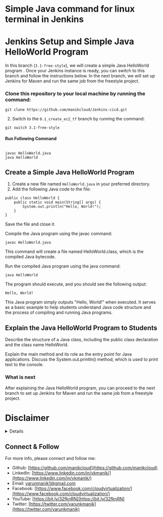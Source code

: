 # Simple Java command for linux terminal in Jenkins 

# Jenkins Setup and Simple Java HelloWorld Program

In this branch (`3.1-free-style`), we will create a simple Java HelloWorld program . Once your Jenkins instance is ready, you can switch to this branch and follow the instructions below. In the next branch, we will set up Jenkins for Maven and run the same job from the freestyle project.



### Clone this repository to your local machine by running the command:
```
git clone https://github.com/manikcloud/Jenkins-cicd.git
```

2. Switch to the `0.1_create_ec2_tf` branch by running the command: 
```
git switch 3.1-free-style
```

#### Run Following Command 

```

javac HelloWorld.java
java HelloWorld

```

## Create a Simple Java HelloWorld Program

1. Create a new file named `HelloWorld.java` in your preferred directory.
2. Add the following Java code to the file:

```
public class HelloWorld {
    public static void main(String[] args) {
        System.out.println("Hello, World!");
    }
}

```

Save the file and close it.

Compile the Java program using the javac command:

```
javac HelloWorld.java

```

This command will create a file named HelloWorld.class, which is the compiled Java bytecode.

Run the compiled Java program using the java command:
```
java HelloWorld
```
The program should execute, and you should see the following output:

```
Hello, World!
```
This Java program simply outputs "Hello, World!" when executed. It serves as a basic example to help students understand Java code structure and the process of compiling and running Java programs.

## Explain the Java HelloWorld Program to Students
Describe the structure of a Java class, including the public class declaration and the class name HelloWorld.

Explain the main method and its role as the entry point for Java applications.
Discuss the System.out.println() method, which is used to print text to the console.

### What is next 
After explaining the Java HelloWorld program, you can proceed to the next branch to set up Jenkins for Maven and run the same job from a freestyle project.

# Disclaimer
<details>

Please note that the entire repository is owned and maintained by [Varun Kumar Manik](https://www.linkedin.com/in/vkmanik/). While every effort has been made to ensure the accuracy and reliability of the information and resources provided in this repository, Varun Kumar Manik takes full responsibility for any errors or inaccuracies that may be present.

Simplilearn is not responsible for the content or materials provided in this repository and disclaims all liability for any issues, misunderstandings, or claims that may arise from the use of the information or materials provided. By using this repository, you acknowledge that Varun Kumar Manik is solely accountable for its content, and you agree to hold Simplilearn harmless from any claims or liabilities that may arise as a result of your use or reliance on the information provided herein.

It is important to understand that this repository contains educational materials for a training course, and users are expected to apply their own judgment and discretion when utilizing the provided resources. Neither Varun Kumar Manik nor Simplilearn can guarantee specific results or outcomes from following the materials in this repository.

</details>

## Connect & Follow

For more info, please connect and follow me:

- Github: [https://github.com/manikcloud](https://github.com/manikcloud)
- LinkedIn: [https://www.linkedin.com/in/vkmanik/](https://www.linkedin.com/in/vkmanik/)
- Email: [varunmanik1@gmail.com](mailto:varunmanik1@gmail.com)
- Facebook: [https://www.facebook.com/cloudvirtualization/](https://www.facebook.com/cloudvirtualization/)
- YouTube: [https://bit.ly/32fknRN](https://bit.ly/32fknRN)
- Twitter: [https://twitter.com/varunkmanik](https://twitter.com/varunkmanik)

